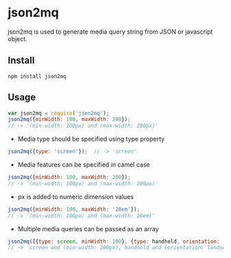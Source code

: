 # json2mq

json2mq is used to generate media query string from JSON or javascript object.

## Install
    npm install json2mq
    
## Usage
```javascript
var json2mq = require('json2mq');
json2mq({minWidth: 100, maxWidth: 200});
// -> '(min-width: 100px) and (max-width: 200px)'
```
* Media type should be specified using type property
```javascript
json2mq({type: 'screen'});  // -> 'screen'
```
* Media features can be specified in camel case
```javascript
json2mq({minWidth: 100, maxWidth: 200});
// -> '(min-width: 100px) and (max-width: 200px)'
```
* px is added to numeric dimension values
```javascript
json2mq({minWidth: 100, maxWidth: '20em'});
// -> '(min-width: 100px) and (max-width: 20em)'
```
* Multiple media queries can be passed as an array
```javascript
json2mq([{type: screen, minWidth: 100}, {type: handheld, orientation: 'landscape'}]); 
// -> 'screen and (min-width: 100px), handheld and (orientation: landscape)'
```



